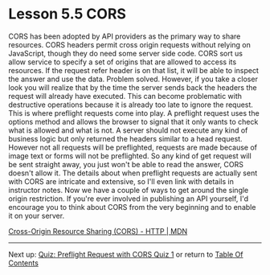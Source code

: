 # Lesson 5.5 CORS

CORS has been adopted by API providers as the primary way to share resources. CORS headers permit cross origin requests without relying on JavaScript, though they do need some server side code. CORS sort us allow service to specify a set of origins that are allowed to access its resources. If the request refer header is on that list, it will be able to inspect the answer and use the data. Problem solved. However, if you take a closer look you will realize that by the time the server sends back the headers the request will already have executed. This can become problematic with destructive operations because it is already too late to ignore the request. This is where preflight requests come into play. A preflight request uses the options method and allows the browser to signal that it only wants to check what is allowed and what is not. A server should not execute any kind of business logic but only returned the headers similar to a head request. However not all requests will be preflighted, requests are made because of image text or forms will not be preflighted. So any kind of get request will be sent straight away, you just won't be able to read the answer, CORS doesn't allow it. The details about when preflight requests are actually sent with CORS are intricate and extensive, so I'll even link with details in instructor notes. Now we have a couple of ways to get around the single origin restriction. If you're ever involved in publishing an API yourself, I'd encourage you to think about CORS from the very beginning and to enable it on your server.

[Cross-Origin Resource Sharing (CORS) - HTTP | MDN](https://developer.mozilla.org/en-US/docs/Web/HTTP/Access_control_CORS#Preflighted_requests)

- - -
Next up: [Quiz: Preflight Request with CORS Quiz 1](ND024_Part4_Lesson05_06.md) or return to [Table Of Contents](./ND024_TableOfContents.md)
